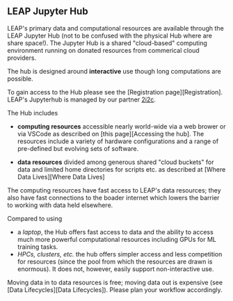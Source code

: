 ## LEAP Jupyter Hub

LEAP's primary data and computational resources are available through the LEAP Jupyter Hub (not to be confused with the physical Hub where are share space!). The Jupyter Hub is a shared "cloud-based" computing environment running on donated resources from commerical cloud providers. 

The hub is designed around **interactive** use though long computations are possible. 

To gain access to the Hub please see the [Registration page][Registration]. LEAP's Jupyterhub is managed by our partner [2i2c](https://2i2c.org). 

The Hub includes

- **computing resources** accessible nearly world-wide via a web brower or via VSCode as described on [this page][Accessing the hub]. The resources   include a variety of hardware configurations and a range of pre-defined but evolving sets of software. 

- **data resources** divided among generous shared "cloud buckets" for data and limited home directories for scripts etc. as described at [Where Data Lives][Where Data Lives] 

The computing resources have fast access to LEAP's data resources; they also have fast connections to the boader internet which lowers the barrier to working with data held elsewhere. 


Compared to using

- a *laptop*, the Hub offers fast access to data and the ability to access much more powerful computational resources including GPUs for ML training tasks. 
- *HPCs, clusters, etc.* the hub offers simpler access and less competition for resources (since the pool from which the resources are drawn is enormous). It does not, however, easily support non-interactive use. 

Moving data in to data resources is free; moving data out is expensive (see [Data Lifecycles][Data Lifecycles]). Please plan your workflow accordingly. 
